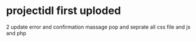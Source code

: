 # projectidl first uploded 
2 update error and confirmation massage pop and seprate all css file and js and php
